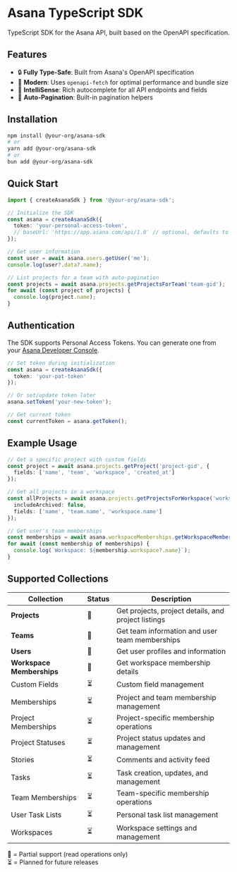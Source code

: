 # Asana TypeScript SDK

TypeScript SDK for the Asana API, built based on the OpenAPI specification.

## Features

- 🔒 **Fully Type-Safe**: Built from Asana's OpenAPI specification
- 🚀 **Modern**: Uses `openapi-fetch` for optimal performance and bundle size
- 📝 **IntelliSense**: Rich autocomplete for all API endpoints and fields
- 🔄 **Auto-Pagination**: Built-in pagination helpers

## Installation

```bash
npm install @your-org/asana-sdk
# or
yarn add @your-org/asana-sdk
# or
bun add @your-org/asana-sdk
```

## Quick Start

```typescript
import { createAsanaSdk } from '@your-org/asana-sdk';

// Initialize the SDK
const asana = createAsanaSdk({
  token: 'your-personal-access-token',
  // baseUrl: 'https://app.asana.com/api/1.0' // optional, defaults to official API
});

// Get user information
const user = await asana.users.getUser('me');
console.log(user?.data?.name);

// List projects for a team with auto-pagination
const projects = await asana.projects.getProjectsForTeam('team-gid');
for await (const project of projects) {
  console.log(project.name);
}
```

## Authentication

The SDK supports Personal Access Tokens. You can generate one from your [Asana Developer Console](https://app.asana.com/0/developer-console).

```typescript
// Set token during initialization
const asana = createAsanaSdk({ 
  token: 'your-pat-token' 
});

// Or set/update token later
asana.setToken('your-new-token');

// Get current token
const currentToken = asana.getToken();
```

## Example Usage

```typescript
// Get a specific project with custom fields
const project = await asana.projects.getProject('project-gid', {
  fields: ['name', 'team', 'workspace', 'created_at']
});

// Get all projects in a workspace
const allProjects = await asana.projects.getProjectsForWorkspace('workspace-gid', {
  includeArchived: false,
  fields: ['name', 'team.name', 'workspace.name']
});

// Get user's team memberships
const memberships = await asana.workspaceMemberships.getWorkspaceMembershipsForUser('me');
for await (const membership of memberships) {
  console.log(`Workspace: ${membership.workspace?.name}`);
}
```

## Supported Collections

| Collection                | Status | Description                                         |
| ------------------------- | ------ | --------------------------------------------------- |
| **Projects**              | 🚧      | Get projects, project details, and project listings |
| **Teams**                 | 🚧      | Get team information and user team memberships      |
| **Users**                 | 🚧      | Get user profiles and information                   |
| **Workspace Memberships** | 🚧      | Get workspace membership details                    |
| Custom Fields             | ⏳      | Custom field management                             |
| Memberships               | ⏳      | Project and team membership management              |
| Project Memberships       | ⏳      | Project-specific membership operations              |
| Project Statuses          | ⏳      | Project status updates and management               |
| Stories                   | ⏳      | Comments and activity feed                          |
| Tasks                     | ⏳      | Task creation, updates, and management              |
| Team Memberships          | ⏳      | Team-specific membership operations                 |
| User Task Lists           | ⏳      | Personal task list management                       |
| Workspaces                | ⏳      | Workspace settings and management                   |

🚧 = Partial support (read operations only)  
⏳ = Planned for future releases
